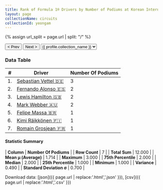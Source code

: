 ```yaml
---
title: Rank of Formula 1® Drivers by Number of Podiums at Korean International Circuit
layout: page
collectionName: circuits
collectionId: yeongam
---
```


{% assign url_split = page.url | split: "/" %}
<div id="collection-navigation">
<button onclick="selector.options[selector.selectedIndex-1].value && (window.location = selector.options[selector.selectedIndex-1].value);">&lt; Prev</button>
<button onclick="selector.options[selector.selectedIndex+1].value && (window.location = selector.options[selector.selectedIndex+1].value);">Next &gt;</button>
<select id="selector" onchange="this.options[this.selectedIndex].value && (window.location = this.options[this.selectedIndex].value);">
  {% for collectionId in site.data[page.collectionName].refs %}
    {% if collectionId == page.collectionId %}
      {% assign selected = "selected" %}
    {% else %}
      {% assign selected = "" %}
    {% endif %}
    {% assign profile = site.data[page.collectionName][collectionId].profile %}
    <option value="/f1/{{ page.collectionName }}/{{ collectionId }}/{{ url_split[4] }}" {{ selected }}>{{ profile.collection_name }}</option>
  {% endfor %}
</select>
</div>

<canvas id="chart" width="400" height="180"></canvas>
<script>
var data = {
  "labels" : [
    "Sebastian Vettel",
    "Fernando Alonso",
    "Lewis Hamilton",
    "Mark Webber",
    "Felipe Massa",
    "Kimi Räikkönen",
    "Romain Grosjean"
  ],
  "datasets" : [
    {
      "label" : "Number Of Podiums",
      "data" : [
        3,
        2,
        2,
        2,
        1,
        1,
        1
      ],
      "borderColor" : [
        "#1D181E",
        "#1D181E",
        "#1D181E",
        "#1D181E",
        "#1D181E",
        "#1D181E",
        "#1D181E"
      ],
      "borderWidth" : 1,
      "backgroundColor" : [
        "#9C8E8D",
        "#9C8E8D",
        "#9C8E8D",
        "#9C8E8D",
        "#9C8E8D",
        "#9C8E8D",
        "#9C8E8D"
      ]
    }
  ]
};
var options = {
  legend: {
    display: false
  },
  scales: {
    xAxes: [{
      ticks: {
        beginAtZero: true,
        maxRotation: 180,
        display: window.innerWidth > 800
      }
    }],
    yAxes: [{
      ticks: {
        beginAtZero: true
      }
    }]
  },
  onResize: function(chart, size) {
    chart.options.scales.xAxes[0].ticks.display = size.width > 800;
  }
};
var chart = new Chart("chart", {
    data: data,
    type: 'bar',
    options: options
});
</script>



### Data Table

| # | Driver | Number Of Podiums |
|--|--|--|
| 1. | [Sebastian Vettel 🇩🇪](/f1/drivers/vettel) | 3 |
| 2. | [Fernando Alonso 🇪🇸](/f1/drivers/alonso) | 2 |
| 3. | [Lewis Hamilton 🇬🇧](/f1/drivers/hamilton) | 2 |
| 4. | [Mark Webber 🇦🇺](/f1/drivers/webber) | 2 |
| 5. | [Felipe Massa 🇧🇷](/f1/drivers/massa) | 1 |
| 6. | [Kimi Räikkönen 🇫🇮](/f1/drivers/raikkonen) | 1 |
| 7. | [Romain Grosjean 🇫🇷](/f1/drivers/grosjean) | 1 |

#### Statistic Summary

| **Column** | **Number Of Podiums** |
| **Row Count** | 7 |
| **Total Sum** | 12.000 |
| **Mean μ (Average)** | 1.714 |
| **Maximum** | 3.000 |
| **75th Percentile** | 2.000 |
| **Median** | 2.000 |
| **25th Percentile** | 1.000 |
| **Minimum** | 1.000 |
| **Variance** | 0.490 |
| **Standard Deviation σ** | 0.700 |

Download data: [json]({{ page.url | replace:'.html','.json' }}), [csv]({{ page.url | replace:'.html','.csv' }})
